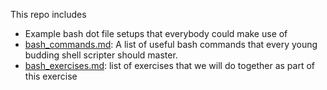 This repo includes

* Example bash dot file setups that everybody could make use of
* [bash_commands.md](bash_commands.md): A list of useful bash commands that every young budding shell scripter should master. 
* [bash_exercises.md](bash_exercises.md): list of exercises that we will do together as part of this exercise